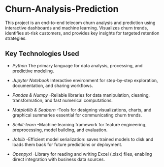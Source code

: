 # Churn-Analysis-Prediction
This project is an end-to-end telecom churn analysis and prediction using interactive dashboards and machine learning. Visualizes churn trends, identifies at-risk customers, and provides key insights for targeted retention strategies.

## Key Technologies Used

- *Python*
   The primary language for data analysis, processing, and predictive modeling.

- *Jupyter Notebook*
   Interactive environment for step-by-step exploration, documentation, and sharing workflows.

- *Pandas & Numpy*
   -Reliable libraries for data manipulation, cleaning, transformation, and fast numerical computations.

- *Matplotlib & Seaborn*
   -Tools for designing visualizations, charts, and graphical summaries essential for communicating churn trends.

- *Scikit-learn*
   -Machine learning framework for feature engineering, preprocessing, model building, and evaluation.

- *Joblib*
   -Efficient model serialization: saves trained models to disk and loads them back for future predictions or deployment.

- *Openpyxl*
   -Library for reading and writing Excel (.xlsx) files, enabling direct integration with business data sources.
